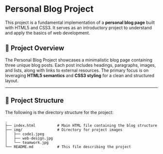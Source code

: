 # Personal Blog Project

This project is a fundamental implementation of a **personal blog page** built with HTML5 and CSS3. It serves as an introductory project to understand and apply the basics of web development.

## 📄 Project Overview

The Personal Blog Project showcases a minimalistic blog page containing three unique blog posts. Each post includes headings, paragraphs, images, and lists, along with links to external resources. The primary focus is on leveraging **HTML5 semantics** and **CSS3 styling** for a clean and structured layout.

---

## 📂 Project Structure

The following is the directory structure for the project:

```plaintext
.
├── index.html          # Main HTML file containing the blog structure
├── img/                # Directory for project images
│   ├── code1.jpeg
│   ├── web-design.jpg
│   └── teamwork.jpg
└── README.md           # This file describing the project
